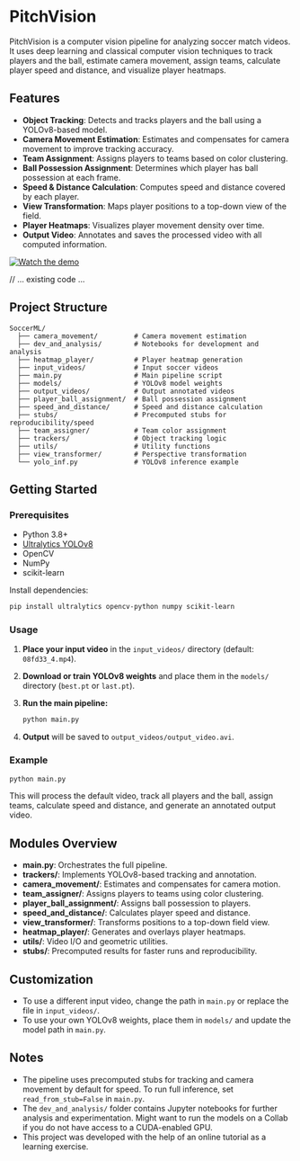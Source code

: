 # PitchVision

PitchVision is a computer vision pipeline for analyzing soccer match videos. It uses deep learning and classical computer vision techniques to track players and the ball, estimate camera movement, assign teams, calculate player speed and distance, and visualize player heatmaps.

## Features

- **Object Tracking**: Detects and tracks players and the ball using a YOLOv8-based model.
- **Camera Movement Estimation**: Estimates and compensates for camera movement to improve tracking accuracy.
- **Team Assignment**: Assigns players to teams based on color clustering.
- **Ball Possession Assignment**: Determines which player has ball possession at each frame.
- **Speed & Distance Calculation**: Computes speed and distance covered by each player.
- **View Transformation**: Maps player positions to a top-down view of the field.
- **Player Heatmaps**: Visualizes player movement density over time.
- **Output Video**: Annotates and saves the processed video with all computed information.

[![Watch the demo](https://img.youtube.com/vi/rcun0pR1yZ8/0.jpg)](https://youtu.be/rcun0pR1yZ8)

// ... existing code ...
## Project Structure

```
SoccerML/
  ├── camera_movement/         # Camera movement estimation
  ├── dev_and_analysis/        # Notebooks for development and analysis
  ├── heatmap_player/          # Player heatmap generation
  ├── input_videos/            # Input soccer videos
  ├── main.py                  # Main pipeline script
  ├── models/                  # YOLOv8 model weights
  ├── output_videos/           # Output annotated videos
  ├── player_ball_assignment/  # Ball possession assignment
  ├── speed_and_distance/      # Speed and distance calculation
  ├── stubs/                   # Precomputed stubs for reproducibility/speed
  ├── team_assigner/           # Team color assignment
  ├── trackers/                # Object tracking logic
  ├── utils/                   # Utility functions
  ├── view_transformer/        # Perspective transformation
  └── yolo_inf.py              # YOLOv8 inference example
```

## Getting Started

### Prerequisites

- Python 3.8+
- [Ultralytics YOLOv8](https://docs.ultralytics.com/)
- OpenCV
- NumPy
- scikit-learn

Install dependencies:

```bash
pip install ultralytics opencv-python numpy scikit-learn
```

### Usage

1. **Place your input video** in the `input_videos/` directory (default: `08fd33_4.mp4`).
2. **Download or train YOLOv8 weights** and place them in the `models/` directory (`best.pt` or `last.pt`).
3. **Run the main pipeline:**

   ```bash
   python main.py
   ```

4. **Output** will be saved to `output_videos/output_video.avi`.

### Example

```python
python main.py
```

This will process the default video, track all players and the ball, assign teams, calculate speed and distance, and generate an annotated output video.

## Modules Overview

- **main.py**: Orchestrates the full pipeline.
- **trackers/**: Implements YOLOv8-based tracking and annotation.
- **camera_movement/**: Estimates and compensates for camera motion.
- **team_assigner/**: Assigns players to teams using color clustering.
- **player_ball_assignment/**: Assigns ball possession to players.
- **speed_and_distance/**: Calculates player speed and distance.
- **view_transformer/**: Transforms positions to a top-down field view.
- **heatmap_player/**: Generates and overlays player heatmaps.
- **utils/**: Video I/O and geometric utilities.
- **stubs/**: Precomputed results for faster runs and reproducibility.

## Customization

- To use a different input video, change the path in `main.py` or replace the file in `input_videos/`.
- To use your own YOLOv8 weights, place them in `models/` and update the model path in `main.py`.

## Notes

- The pipeline uses precomputed stubs for tracking and camera movement by default for speed. To run full inference, set `read_from_stub=False` in `main.py`.
- The `dev_and_analysis/` folder contains Jupyter notebooks for further analysis and experimentation. Might want to run the models on a Collab if you do not have access to a CUDA-enabled GPU.
- This project was developed with the help of an online tutorial as a learning exercise.

